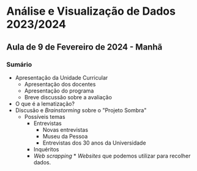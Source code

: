 # Análise e Visualização de Dados 2023/2024

## Aula de 9 de Fevereiro de 2024 - Manhã

### Sumário

* Apresentação da Unidade Curricular
  * Apresentação dos docentes
  * Apresentação do programa
  * Breve discussão sobre a avaliação
* O que é a lematização?
* Discusão e _Brainstorming_ sobre o "Projeto Sombra"
   * Possíveis temas
        * Entrevistas
          * Novas entrevistas
          * Museu da Pessoa
          * Entrevistas dos 30 anos da Universidade      
        * Inquéritos
        * _Web scrapping_
               * _Websites_ que podemos utilizar para recolher dados.   
